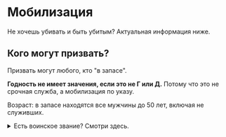 # Мобилизация

Не хочешь убивать и быть убитым? Актуальная информация ниже.

## Кого могут призвать?

Призвать могут любого, кто "в запасе".

**Годность не имеет значения, если это не Г или Д.** Потому что это не срочная служба, а мобилизация по указу.

Возраст: в запасе находятся все мужчины до 50 лет, включая не служивших.

<details>
  <summary>Есть воинское звание? Смотри здесь.</summary>
  
  | Звание          | В запасе до... |
  | :-------------- | :------------- |
  | Рядовой / не служивший | 50 лет  |
  | Младшие офицеры        | 60 лет  |
  | Майоры, капитаны 3 ранга, подполковники, капитаны 2 ранга | 65 лет |
  | Выше | бессрочно |

</details>
